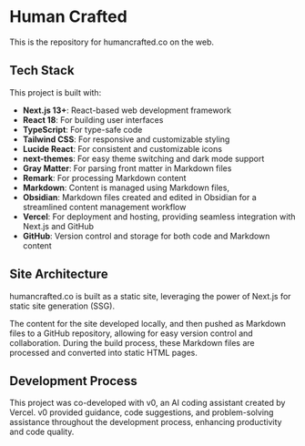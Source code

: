 # Human Crafted

This is the repository for humancrafted.co on the web. 

## Tech Stack

This project is built with:

- **Next.js 13+**: React-based web development framework
- **React 18**: For building user interfaces
- **TypeScript**: For type-safe code
- **Tailwind CSS**: For responsive and customizable styling
- **Lucide React**: For consistent and customizable icons
- **next-themes**: For easy theme switching and dark mode support
- **Gray Matter**: For parsing front matter in Markdown files
- **Remark**: For processing Markdown content
- **Markdown**: Content is managed using Markdown files, 
- **Obsidian**: Markdown files created and edited in Obsidian for a streamlined content management workflow
- **Vercel**: For deployment and hosting, providing seamless integration with Next.js and GitHub
- **GitHub**: Version control and storage for both code and Markdown content

## Site Architecture

humancrafted.co is built as a static site, leveraging the power of Next.js for static site generation (SSG). 

The content for the site developed locally, and then pushed as Markdown files to a GitHub repository, allowing for easy version control and collaboration. During the build process, these Markdown files are processed and converted into static HTML pages.

## Development Process

This project was co-developed with v0, an AI coding assistant created by Vercel. v0 provided guidance, code suggestions, and problem-solving assistance throughout the development process, enhancing productivity and code quality.